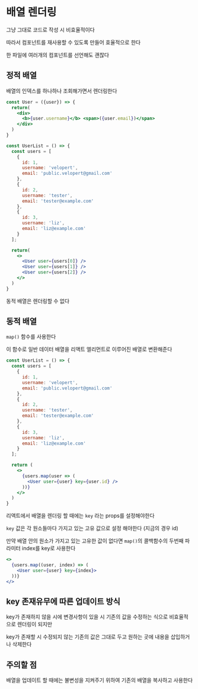 # 배열 렌더링

그냥 그대로 코드로 작성 시 비효율적이다 

따라서 컴포넌트를 재사용할 수 있도록 만들어 효율적으로 한다

한 파일에 여러개의 컴포넌트를 선언해도 괜찮다

## 정적 배열

배열의 인덱스를 하나하나 조회해가면서 렌더링한다

```jsx
const User = ({user}) => {
  return(
    <div>
      <b>{user.username}</b> <span>({user.email})</span>
    </div>
  )
}

const UserList = () => {
  const users = [
    {
      id: 1,
      username: 'velopert',
      email: 'public.velopert@gmail.com'
    },
    {
      id: 2,
      username: 'tester',
      email: 'tester@example.com'
    },
    {
      id: 3,
      username: 'liz',
      email: 'liz@example.com'
    }
  ];

  return(
    <>
      <User user={users[0]} />
      <User user={users[1]} />
      <User user={users[2]} />
    </>
  )
}
```

동적 배열은 렌더링할 수 없다

## 동적 배열

```map()``` 함수를 사용한다

이 함수로 일반 데이터 배열을 리액트 엘리먼트로 이루어진 배열로 변환해준다

```jsx
const UserList = () => {
  const users = [
    {
      id: 1,
      username: 'velopert',
      email: 'public.velopert@gmail.com'
    },
    {
      id: 2,
      username: 'tester',
      email: 'tester@example.com'
    },
    {
      id: 3,
      username: 'liz',
      email: 'liz@example.com'
    }
  ];

  return (
    <>
      {users.map(user => (
        <User user={user} key={user.id} />
      ))}
    </>
  )
}
```

리액트에서 배열을 렌더링 할 때에는 ```key``` 라는 props를 설정해야한다

```key``` 값은 각 원소들마다 가지고 있는 고유 값으로 설정 해야한다 (지금의 경우 id)

만약 배열 안의 원소가 가지고 있는 고유한 값이 없다면 ```map()```의 콜백함수의 두번째 파라미터 index를 key로 사용한다

```jsx
<>
  {users.map((user, index) => (
    <User user={user} key={index}>
  ))}
</>
```

## key 존재유무에 따른 업데이트 방식

key가 존재하지 않을 시에 변경사항이 있을 시 기존의 값을 수정하는 식으로 비효율적으로 렌더링이 되지만

key가 존재할 시 수정되지 않는 기존의 값은 그대로 두고 원하는 곳에 내용을 삽입하거나 삭제한다

## 주의할 점

배열을 업데이트 할 때에는 불변성을 지켜주기 위하여 기존의 배열을 복사하고 사용한다